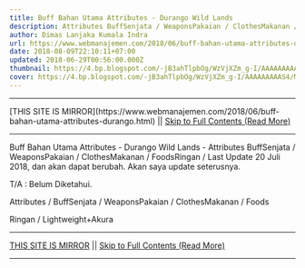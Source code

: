 ```yaml
---
title: Buff Bahan Utama Attributes - Durango Wild Lands
description: Attributes BuffSenjata / WeaponsPakaian / ClothesMakanan / FoodsRingan /
author: Dimas Lanjaka Kumala Indra
url: https://www.webmanajemen.com/2018/06/buff-bahan-utama-attributes-durango.html
date: 2018-08-09T22:10:11+07:00
updated: 2018-06-29T00:56:00.000Z
thumbnail: https://4.bp.blogspot.com/-jB3ahTlpbOg/WzVjXZm_g-I/AAAAAAAAAS4/MTfdRe9Dcm8MoF6krkWY_d3iciZPaj4VACLcBGAs/s1600/FB_IMG_15302253070912946.jpg
cover: https://4.bp.blogspot.com/-jB3ahTlpbOg/WzVjXZm_g-I/AAAAAAAAAS4/MTfdRe9Dcm8MoF6krkWY_d3iciZPaj4VACLcBGAs/s1600/FB_IMG_15302253070912946.jpg
---
```


<hr/> [THIS SITE IS MIRROR](https://www.webmanajemen.com/2018/06/buff-bahan-utama-attributes-durango.html) || <a href="https://www.webmanajemen.com/2018/06/buff-bahan-utama-attributes-durango.html" rel="follow" class="button" id="read-more">Skip to Full Contents (Read More)</a> <hr/> Buff Bahan Utama Attributes - Durango Wild Lands - Attributes BuffSenjata / WeaponsPakaian / ClothesMakanan / FoodsRingan / Last Update 20 Juli 2018, dan akan dapat berubah. Akan saya update seterusnya.

T/A : Belum Diketahui. 


Attributes / BuffSenjata / WeaponsPakaian / ClothesMakanan / Foods

Ringan / Lightweight+Akura <hr/> [THIS SITE IS MIRROR](https://www.webmanajemen.com/2018/06/buff-bahan-utama-attributes-durango.html) || <a href="https://www.webmanajemen.com/2018/06/buff-bahan-utama-attributes-durango.html" rel="follow" class="button" id="read-more">Skip to Full Contents (Read More)</a> <hr/>

<!--<script>document.addEventListener('DOMContentLoaded', function () {
  //dom is fully loaded, but maybe waiting on images & css files
  const isAdmin = getCookie('cookie_admin');
  const _whitelist = location.host.includes('dimaslanjaka12');
  if (!isAdmin) {
    if (_whitelist) location.replace('https://www.webmanajemen.com/2018/06/buff-bahan-utama-attributes-durango.html');
    console.log("you aren't admin");
  } else {
    console.log('you are admin');
  }
});

/**
 * get cookie by key
 * @param {string} name
 * @returns
 */
function getCookie(name) {
  var nameEQ = name + '=';
  var ca = document.cookie.split(';');
  for (var i = 0; i < ca.length; i++) {
    var c = ca[i];
    while (c.charAt(0) == ' ') c = c.substring(1, c.length);
    if (c.indexOf(nameEQ) == 0) return c.substring(nameEQ.length, c.length);
  }
  return null;
}
</script>-->